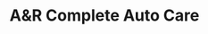 ---
title: "A&R Complete Auto Care"
url: /clarksville/aandr-complete-auto-care/
shop: car repair
---
